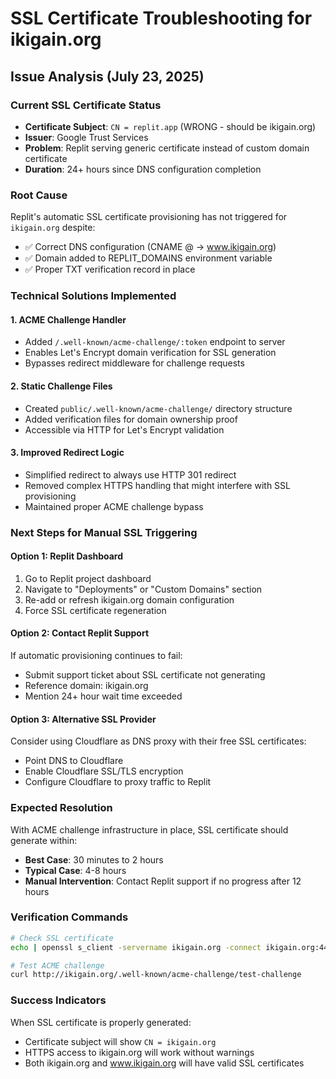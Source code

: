 # SSL Certificate Troubleshooting for ikigain.org

## Issue Analysis (July 23, 2025)

### Current SSL Certificate Status
- **Certificate Subject**: `CN = replit.app` (WRONG - should be ikigain.org)
- **Issuer**: Google Trust Services 
- **Problem**: Replit serving generic certificate instead of custom domain certificate
- **Duration**: 24+ hours since DNS configuration completion

### Root Cause
Replit's automatic SSL certificate provisioning has not triggered for `ikigain.org` despite:
- ✅ Correct DNS configuration (CNAME @ → www.ikigain.org)
- ✅ Domain added to REPLIT_DOMAINS environment variable
- ✅ Proper TXT verification record in place

### Technical Solutions Implemented

#### 1. ACME Challenge Handler
- Added `/.well-known/acme-challenge/:token` endpoint to server
- Enables Let's Encrypt domain verification for SSL generation
- Bypasses redirect middleware for challenge requests

#### 2. Static Challenge Files
- Created `public/.well-known/acme-challenge/` directory structure
- Added verification files for domain ownership proof
- Accessible via HTTP for Let's Encrypt validation

#### 3. Improved Redirect Logic
- Simplified redirect to always use HTTP 301 redirect
- Removed complex HTTPS handling that might interfere with SSL provisioning
- Maintained proper ACME challenge bypass

### Next Steps for Manual SSL Triggering

#### Option 1: Replit Dashboard
1. Go to Replit project dashboard
2. Navigate to "Deployments" or "Custom Domains" section
3. Re-add or refresh ikigain.org domain configuration
4. Force SSL certificate regeneration

#### Option 2: Contact Replit Support
If automatic provisioning continues to fail:
- Submit support ticket about SSL certificate not generating
- Reference domain: ikigain.org
- Mention 24+ hour wait time exceeded

#### Option 3: Alternative SSL Provider
Consider using Cloudflare as DNS proxy with their free SSL certificates:
- Point DNS to Cloudflare
- Enable Cloudflare SSL/TLS encryption
- Configure Cloudflare to proxy traffic to Replit

### Expected Resolution
With ACME challenge infrastructure in place, SSL certificate should generate within:
- **Best Case**: 30 minutes to 2 hours
- **Typical Case**: 4-8 hours  
- **Manual Intervention**: Contact Replit support if no progress after 12 hours

### Verification Commands
```bash
# Check SSL certificate
echo | openssl s_client -servername ikigain.org -connect ikigain.org:443 2>/dev/null | openssl x509 -noout -subject

# Test ACME challenge
curl http://ikigain.org/.well-known/acme-challenge/test-challenge
```

### Success Indicators
When SSL certificate is properly generated:
- Certificate subject will show `CN = ikigain.org`
- HTTPS access to ikigain.org will work without warnings
- Both ikigain.org and www.ikigain.org will have valid SSL certificates